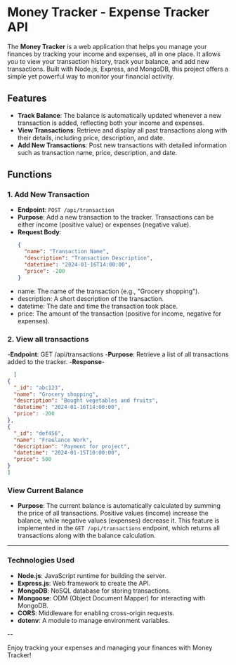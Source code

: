 # Money Tracker - Expense Tracker API

The **Money Tracker** is a web application that helps you manage your finances by tracking your income and expenses, all in one place. It allows you to view your transaction history, track your balance, and add new transactions. Built with Node.js, Express, and MongoDB, this project offers a simple yet powerful way to monitor your financial activity.

## Features

- **Track Balance**: The balance is automatically updated whenever a new transaction is added, reflecting both your income and expenses.
- **View Transactions**: Retrieve and display all past transactions along with their details, including price, description, and date.
- **Add New Transactions**: Post new transactions with detailed information such as transaction name, price, description, and date.

## Functions

### 1. Add New Transaction
- **Endpoint**: `POST /api/transaction`
- **Purpose**: Add a new transaction to the tracker. Transactions can be either income (positive value) or expenses (negative value).
- **Request Body**:
  ```json
  {
    "name": "Transaction Name",
    "description": "Transaction Description",
    "datetime": "2024-01-16T14:00:00",
    "price": -200
  }
  ```
- name: The name of the transaction (e.g., "Grocery shopping").
- description: A short description of the transaction.
- datetime: The date and time the transaction took place.
- price: The amount of the transaction (positive for income, negative for expenses).

### 2. View all transactions
-**Endpoint**: GET /api/transactions
-**Purpose**: Retrieve a list of all transactions added to the tracker.
-**Response**- 
  ```json
    [
  {
    "_id": "abc123",
    "name": "Grocery shopping",
    "description": "Bought vegetables and fruits",
    "datetime": "2024-01-16T14:00:00",
    "price": -200
  },
  {
    "_id": "def456",
    "name": "Freelance Work",
    "description": "Payment for project",
    "datetime": "2024-01-15T10:00:00",
    "price": 500
  }
]

  ```

### View Current Balance

- **Purpose**: The current balance is automatically calculated by summing the price of all transactions. Positive values (income) increase the balance, while negative values (expenses) decrease it. This feature is implemented in the `GET /api/transactions` endpoint, which returns all transactions along with the balance calculation.

---

### Technologies Used

- **Node.js**: JavaScript runtime for building the server.
- **Express.js**: Web framework to create the API.
- **MongoDB**: NoSQL database for storing transactions.
- **Mongoose**: ODM (Object Document Mapper) for interacting with MongoDB.
- **CORS**: Middleware for enabling cross-origin requests.
- **dotenv**: A module to manage environment variables.

--

Enjoy tracking your expenses and managing your finances with Money Tracker!


